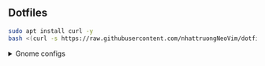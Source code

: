 ## Dotfiles

<!-- You will need `git` and GNU `stow` -->

```bash
sudo apt install curl -y
bash <(curl -s https://raw.githubusercontent.com/nhattruongNeoVim/dotfiles/master/setup.sh)
```
<details><summary> Gnome configs </summary><blockquote>

- GTK Themes: Based on [(Modded) Catppuccin-Mocha-Standard-Mauve-Dark](https://github.com/ART3MISTICAL/dotfiles)

- GTK Icons:[Candy icons ](https://github.com/EliverLara/candy-icons)
